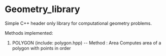 # Geometry_library
Simple C++ header only library for computational geometry problems.

Methods implemented:

1. POLYGON (include: polygon.hpp)
  -- Method : Area 
     Computes area of a polygon with points in order
